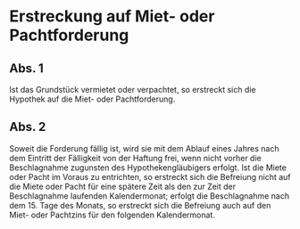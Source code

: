 # Erstreckung auf Miet- oder Pachtforderung



## Abs. 1

 Ist das Grundstück vermietet oder verpachtet, so erstreckt sich die Hypothek auf die Miet- oder Pachtforderung.

## Abs. 2

 Soweit die Forderung fällig ist, wird sie mit dem Ablauf eines Jahres nach dem Eintritt der Fälligkeit von der Haftung frei, wenn nicht vorher die Beschlagnahme zugunsten des Hypothekengläubigers erfolgt. Ist die Miete oder Pacht im Voraus zu entrichten, so erstreckt sich die Befreiung nicht auf die Miete oder Pacht für eine spätere Zeit als den zur Zeit der Beschlagnahme laufenden Kalendermonat; erfolgt die Beschlagnahme nach dem 15. Tage des Monats, so erstreckt sich die Befreiung auch auf den Miet- oder Pachtzins für den folgenden Kalendermonat. 

